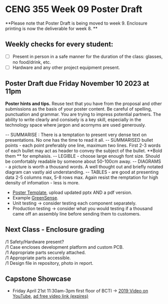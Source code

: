 # CENG 355 Week 09 Poster Draft

**Please note that Poster Draft is being moved to week 9. 
Enclosure printing is now the deliverable for week 8. **

## Weekly checks for every student:
- [ ] Present in person in a safe manner for the duration of the class: glasses, no food/drink, etc.
- [ ] Hardware and any other project equipment present.

## Poster Draft due Friday November 10 2023 at 11pm
**Poster hints and tips.**
Reuse text that you have from the proposal and other submissions as the basis of your poster content.
Be careful of spelling, punctuation and grammar. You are trying to impress potential partners. The ability to write clearly and consisely is a key skill, especially in the technology space where jargon and acornyms are used generously. 

-- SUMMARISE : There is a temptation to present very dense text on presentations. No one has the time to read it all. 
-- SUMMARISED bullet points - each point preferably one line, maximum two lines. First 2-3 words of each bullet may act as header to convey the subject of the bullet. **Bold them ** for emphaisis. 
-- LEGIBLE - choose large enough font size. Should be comfortably readable by someone about 50-100cm away. 
-- DIAGRAMS - a picture is worth a thousand words. A well thought out and briefly notated diagram can vastly aid understanding. 
-- TABLES - are good at presenting data 2-5 columns max, 5-8 rows max. Again resist the remptation for high density of infomation - less is more.

- [Poster Template](https://github.com/PrototypeZone/ceng355wk05hardwareconnstatus/blob/main/HUM_Poster_Template.pptx), upload updated pptx AND a pdf version.
- Example [GreenSense](https://github.com/ryanmcadie/GreenSense/blob/4c6248bee2d33b034694df6a5dcf572f0dbefccd/Presentations/GreenSensePoster.pptx.pdf).
- Unit testing -> consider testing each component separately.
- Production testing -> consider what you would testing if a thousand came off an assembly line before sending them to customers.

## Next Class - Enclosure grading
/1 Safety/Hardware present?   
/1 Case encloses development platform and custom PCB.   
/1 Appropriate parts securely attached.   
/1 Appropriate parts accessible.   
/1 Design file in repository, photo in report.

## Capstone Showcase
- Friday April 21st 11:30am-3pm first floor of BCTI -> [2019 Video on YouTube](https://www.youtube.com/watch?v=4B__Qo85ZoU), [ad free video link (expires)](https://video.link/w/4B__Qo85ZoU)
